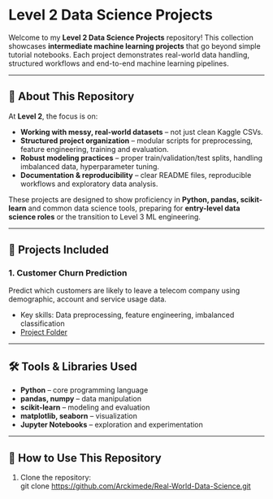 # Level 2 Data Science Projects

Welcome to my **Level 2 Data Science Projects** repository! This collection showcases **intermediate machine learning projects** that go beyond simple tutorial notebooks. Each project demonstrates real-world data handling, structured workflows and end-to-end machine learning pipelines.  

---

## 🚀 About This Repository

At **Level 2**, the focus is on:

- **Working with messy, real-world datasets** – not just clean Kaggle CSVs.  
- **Structured project organization** – modular scripts for preprocessing, feature engineering, training and evaluation.  
- **Robust modeling practices** – proper train/validation/test splits, handling imbalanced data, hyperparameter tuning.  
- **Documentation & reproducibility** – clear README files, reproducible workflows and exploratory data analysis.  

These projects are designed to show proficiency in **Python, pandas, scikit-learn** and common data science tools, preparing for **entry-level data science roles** or the transition to Level 3 ML engineering.

---

## 📂 Projects Included

### 1. **Customer Churn Prediction**
Predict which customers are likely to leave a telecom company using demographic, account and service usage data.  
- Key skills: Data preprocessing, feature engineering, imbalanced classification 
- [Project Folder](Telco-Customer-Churn/customer-churn/)  

---

## 🛠 Tools & Libraries Used

- **Python** – core programming language  
- **pandas, numpy** – data manipulation  
- **scikit-learn** – modeling and evaluation  
- **matplotlib, seaborn** – visualization  
- **Jupyter Notebooks** – exploration and experimentation  

---

## 📌 How to Use This Repository

1. Clone the repository:  
git clone https://github.com/Arckimede/Real-World-Data-Science.git

